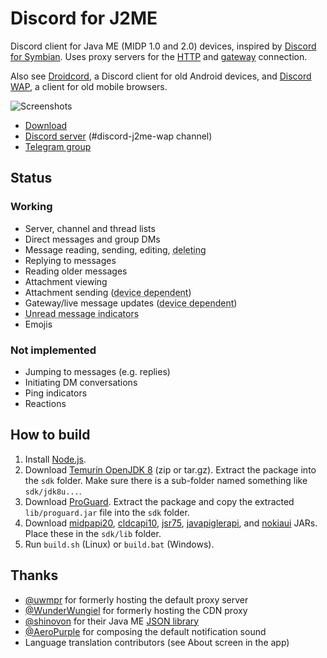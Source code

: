 # Discord for J2ME
Discord client for Java ME (MIDP 1.0 and 2.0) devices, inspired by [Discord for Symbian](https://web.archive.org/web/20240402175051/https://github.com/uwmpr/discord-symbian-fixed). Uses proxy servers for the [HTTP](/proxy/) and [gateway](https://github.com/gtrxAC/discord-j2me-server) connection.

Also see [Droidcord](https://github.com/leap0x7b/Droidcord), a Discord client for old Android devices, and [Discord WAP](https://github.com/gtrxAC/discord-wap), a client for old mobile browsers.

![Screenshots](img/screenshots.png)

* [Download](https://github.com/gtrxAC/discord-j2me/releases/latest)
* [Discord server](https://discord.gg/2GKuJjQagp) (#discord-j2me-wap channel)
* [Telegram group](https://t.me/dscforsymbian)

## Status
### Working
* Server, channel and thread lists
* Direct messages and group DMs
* Message reading, sending, editing, <abbr title="Only your own messages">deleting</abbr>
* Replying to messages
* Reading older messages
* Attachment viewing
* Attachment sending (<abbr title="Requires FileConnection API or HTML browser with file uploading support">device dependent</abbr>)
* Gateway/live message updates (<abbr title="Not supported on MIDP 1.0">device dependent</abbr>)
* <abbr title="Not in sync with official clients">Unread message indicators</abbr>
* Emojis

### Not implemented
* Jumping to messages (e.g. replies)
* Initiating DM conversations
* Ping indicators
* Reactions

## How to build
1. Install [Node.js](https://nodejs.org).
2. Download [Temurin OpenJDK 8](https://adoptium.net/temurin/releases/?version=8&package=jdk) (zip or tar.gz). Extract the package into the `sdk` folder. Make sure there is a sub-folder named something like `sdk/jdk8u...`.
3. Download [ProGuard](https://github.com/Guardsquare/proguard/releases/latest). Extract the package and copy the extracted `lib/proguard.jar` file into the `sdk` folder.
4. Download [midpapi20](https://github.com/vipaoL/j2me-build-tools/raw/c1598b6916f2ba2ad5be1c0accd1ed2a54c156f3/WTK2.5.2/lib/midpapi20.jar), [cldcapi10](https://github.com/vipaoL/j2me-build-tools/raw/c1598b6916f2ba2ad5be1c0accd1ed2a54c156f3/WTK2.5.2/lib/cldcapi10.jar), [jsr75](https://github.com/vipaoL/j2me-build-tools/raw/c1598b6916f2ba2ad5be1c0accd1ed2a54c156f3/WTK2.5.2/lib/jsr75.jar), [javapiglerapi](https://nnp.nnchan.ru/pna/lib/javapiglerapi.jar), and [nokiaui](https://github.com/vipaoL/j2me-build-tools/raw/refs/heads/master/lib/nokiaui.jar) JARs. Place these in the `sdk/lib` folder.
5. Run `build.sh` (Linux) or `build.bat` (Windows).

## Thanks
* [@uwmpr](https://github.com/uwmpr) for formerly hosting the default proxy server
* [@WunderWungiel](https://github.com/WunderWungiel) for formerly hosting the CDN proxy
* [@shinovon](https://github.com/shinovon) for their Java ME [JSON library](https://github.com/shinovon/NNJSON)
* [@AeroPurple](https://github.com/AeroPurple) for composing the default notification sound
* Language translation contributors (see About screen in the app)
